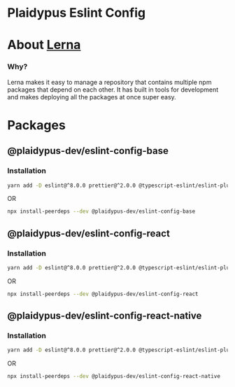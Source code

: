 # Plaidypus Eslint Config

# About [Lerna](https://lerna.js.org/)

### Why?

Lerna makes it easy to manage a repository that contains multiple npm packages that depend on each other. It has built in tools for development and makes deploying all the packages at once super easy.

# Packages

## @plaidypus-dev/eslint-config-base

### Installation

```sh
yarn add -D eslint@^8.0.0 prettier@^2.0.0 @typescript-eslint/eslint-plugin@^5.27.1 eslint-plugin-import@^2.26.0 eslint-plugin-prettier@^4.0.0 eslint-plugin-unused-imports@^2.0.0 @plaidypus-dev/eslint-config-base
```

OR

```sh
npx install-peerdeps --dev @plaidypus-dev/eslint-config-base
```

## @plaidypus-dev/eslint-config-react

### Installation

```sh
yarn add -D eslint@^8.0.0 prettier@^2.0.0 @typescript-eslint/eslint-plugin@^5.27.1 eslint-plugin-import@^2.26.0 eslint-plugin-prettier@^4.0.0 eslint-plugin-unused-imports@^2.0.0 eslint-plugin-react@^7.30.0 eslint-plugin-react-hooks@^4.5.0 @plaidypus-dev/eslint-config-base @plaidypus-dev/eslint-config-react
```

OR

```sh
npx install-peerdeps --dev @plaidypus-dev/eslint-config-react
```

## @plaidypus-dev/eslint-config-react-native

### Installation

```sh
yarn add -D eslint@^8.0.0 prettier@^2.0.0 @typescript-eslint/eslint-plugin@^5.27.1 eslint-plugin-import@^2.26.0 eslint-plugin-prettier@^4.0.0 eslint-plugin-unused-imports@^2.0.0 eslint-plugin-react@^7.30.0 eslint-plugin-react-hooks@^4.5.0 eslint-plugin-react-native@^4.0.0 @plaidypus-dev/eslint-config-base @plaidypus-dev/eslint-config-react @plaidypus-dev/eslint-config-react-native
```

OR

```sh
npx install-peerdeps --dev @plaidypus-dev/eslint-config-react-native
```
